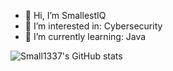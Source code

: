 - 👋 Hi, I’m SmallestIQ
- 👀 I’m interested in: Cybersecurity
- 🌱 I’m currently learning: Java



![Small1337's GitHub stats](https://github-readme-stats.vercel.app/api?username=Small1337&show_icons=true&theme=tokyonight)



